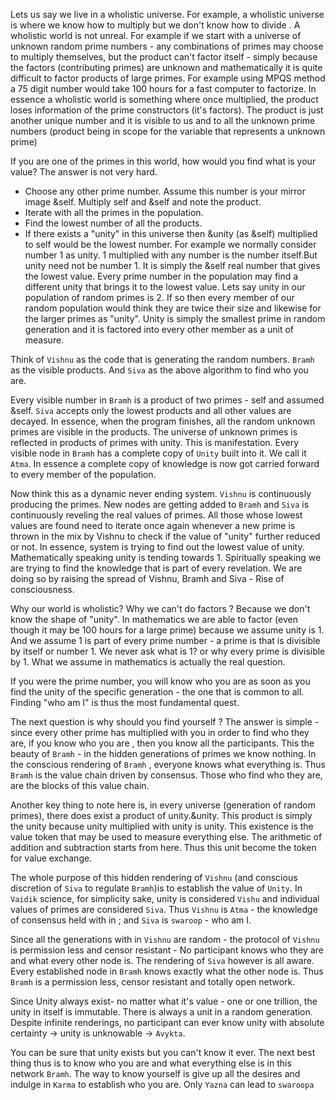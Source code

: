 Lets us say we live in a wholistic universe. For example, a wholistic universe is where we know how to multiply  but we don't know how to divide . A wholistic world is not unreal. For example if we start with a universe of unknown random prime numbers -  any combinations of primes may choose to multiply themselves,  but the product can't factor itself - simply because the factors (contributing primes) are unknown and mathematically it is quite difficult to factor products of large primes. For example using MPQS method a 75 digit number would take 100 hours for a fast computer to factorize. In essence a wholistic world is something where once multiplied, the product loses information of the prime constructors (it's factors). The product is just another unique number and it is visible to us and to all the unknown prime numbers (product being in scope for the variable that represents a unknown prime)

If you are one of the primes in this world, how would you find what is your value? The answer is not very hard.

- Choose any other prime number. Assume this number is your mirror image &self.  Multiply self and &self and note the product.
- Iterate with all the primes in the population. 
- Find the lowest number of all the products.
- If there exists a "unity" in this universe then &unity (as &self) multiplied to self would be the lowest number. For example we normally consider number 1 as unity. 1 multiplied with any number is the number itself.But unity need not be number 1. It is simply the &self real number that gives the lowest value. Every prime number in the population may find a different unity that brings it to the lowest value. Lets say unity in our population of random primes is 2. If so then every member of our random population would think they are twice their size and likewise for the larger primes as "unity". Unity is simply the smallest prime in random generation and it is factored into every other member as a unit of measure.

Think of `Vishnu` as the code that is generating the random numbers. `Bramh` as the visible products. And `Siva` as the above algorithm to find who you are. 

Every visible number in `Bramh` is a product of two primes - self and assumed &self.  `Siva` accepts only the lowest products and all other values are decayed. In essence, when the program finishes, all the random unknown primes are visible in the products. The universe of unknown primes is reflected in products of primes with unity. This is manifestation. Every visible node in `Bramh` has a complete copy of `Unity` built into it. We call it `Atma`. In essence a complete copy of knowledge is now got carried forward to every member of the population.

Now think this as a dynamic never ending system. `Vishnu` is continuously producing the primes. New nodes are getting added to `Bramh` and `Siva` is continuously reveling the real values of primes. All those whose lowest values are found need to iterate once again whenever a new prime is thrown in the mix by Vishnu to check if the value of "unity" further reduced or not. In essence, system is trying to find out the lowest value of unity. Mathematically speaking unity is tending towards 1. Spiritually speaking we are trying to find the knowledge that is part of every revelation. We are doing so by raising the spread of Vishnu, Bramh and Siva - Rise of consciousness.

Why our world is wholistic? Why we can't do factors ? Because we don't know the shape of "unity". In mathematics we are able to factor (even though it may be 100 hours for a large prime) because we assume unity is 1. And we assume 1 is part of every prime number - a prime is that is divisible by itself or number 1. We never ask what is 1? or why every prime is divisible by 1. What we assume in mathematics is actually the real question.

If you were the prime number, you will know who you are as soon as you find the unity of the specific generation - the one that is common to all. Finding "who am I" is thus the most fundamental quest.

The next question is why should you find yourself ? The answer is simple - since every other prime has multiplied with you in order to find who they are, if you know who you are , then you know all the participants. This the beauty of `Bramh` - in the hidden generations of primes we know nothing. In the conscious rendering of `Bramh` , everyone knows what everything is. Thus `Bramh` is the value chain driven by consensus. Those who find who they are, are the blocks of this value chain.

Another key thing to note here is, in every universe (generation of random primes), there does exist a product of unity.&unity. This product is simply the unity because unity multiplied with unity is unity. This existence is the value token that may be used to measure everything else. The arithmetic of addition and subtraction starts from here. Thus this unit become the token for value exchange. 

The whole purpose of this hidden rendering of `Vishnu` (and conscious discretion of `Siva` to regulate `Bramh`)is to establish the value of `Unity`. In `Vaidik` science, for simplicity sake, unity is considered `Vishu` and individual values of primes are considered `Siva`. Thus `Vishnu` is `Atma` - the knowledge of consensus held with in ; and `Siva` is `swaroop` - who am I. 

Since all the generations with in `Vishnu` are random - the protocol of `Vishnu` is permission less and censor resistant - No participant knows who they are and what every other node is. The rendering of `Siva` however is all aware. Every established node in `Bramh` knows exactly what the other node is. Thus `Bramh` is a permission less, censor resistant and totally open network.

Since Unity always exist- no matter what it's value - one or one trillion, the unity in itself is immutable. There is always a unit in a random generation. Despite infinite renderings, no participant can ever know unity with absolute certainty -> unity is unknowable -> `Avykta`. 

You can be sure that unity exists but you can't know it ever. The next best thing thus is to know who you are and what everything else is in this network `Bramh`. The way to know yourself is give up all the desires and indulge in `Karma` to establish who you are. Only `Yazna` can lead to `swaroopa`
